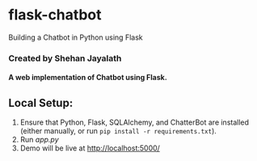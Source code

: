 # flask-chatbot
Building a Chatbot in Python using Flask

### Created by Shehan Jayalath

#### A web implementation of Chatbot using Flask.

## Local Setup:
 1. Ensure that Python, Flask, SQLAlchemy, and ChatterBot are installed (either manually, or run `pip install -r requirements.txt`).
 2. Run *app.py*
 3. Demo will be live at [http://localhost:5000/](http://localhost:5000/)


